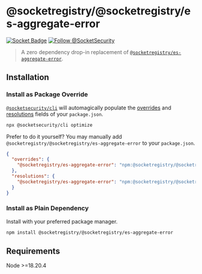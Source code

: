 # @socketregistry/@socketregistry/es-aggregate-error

[![Socket Badge](https://socket.dev/api/badge/npm/package/@socketregistry/@socketregistry/es-aggregate-error)](https://socket.dev/npm/package/@socketregistry/@socketregistry/es-aggregate-error)
[![Follow @SocketSecurity](https://img.shields.io/twitter/follow/SocketSecurity?style=social)](https://twitter.com/SocketSecurity)

> A zero dependency drop-in replacement of
> [`@socketregistry/es-aggregate-error`](https://www.npmjs.com/package/@socketregistry/es-aggregate-error).

## Installation

### Install as Package Override

[`@socketsecurity/cli`](https://www.npmjs.com/package/@socketsecurity/cli) will
automagically populate the
[overrides](https://docs.npmjs.com/cli/v9/configuring-npm/package-json#overrides)
and [resolutions](https://yarnpkg.com/configuration/manifest#resolutions) fields
of your `package.json`.

```sh
npx @socketsecurity/cli optimize
```

Prefer to do it yourself? You may manually add
`@socketregistry/@socketregistry/es-aggregate-error` to your `package.json`.

```json
{
  "overrides": {
    "@socketregistry/es-aggregate-error": "npm:@socketregistry/@socketregistry/es-aggregate-error@^1"
  },
  "resolutions": {
    "@socketregistry/es-aggregate-error": "npm:@socketregistry/@socketregistry/es-aggregate-error@^1"
  }
}
```

### Install as Plain Dependency

Install with your preferred package manager.

```sh
npm install @socketregistry/@socketregistry/es-aggregate-error
```

## Requirements

Node &gt;=18.20.4
